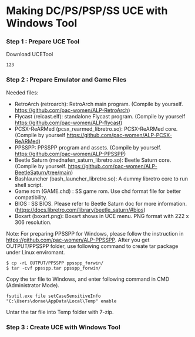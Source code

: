 # Making DC/PS/PSP/SS UCE with Windows Tool

### Step 1 : Prepare UCE Tool

Download UCETool

```
123
```

### Step 2 : Prepare Emulator and Game Files

Needed files:
- RetroArch (retroarch): RetroArch main program. (Compile by yourself. https://github.com/pac-women/ALP-RetroArch)
- Flycast (reicast.elf): standalone Flycast program. (Compile by yourself https://github.com/pac-women/ALP-flycast)
- PCSX-ReARMed (pcsx_rearmed_libretro.so): PCSX-ReARMed core. (Compile by yourself https://github.com/pac-women/ALP-PCSX-ReARMed)
- PPSSPP: PPSSPP program and assets. (Compile by yourself. https://github.com/pac-women/ALP-PPSSPP) 
- Beetle Saturn (mednafen_saturn_libretro.so): Beetle Saturn core. (Compile by yourself. https://github.com/pac-women/ALP-BeetleSaturn/tree/main) 
- Bashlauncher (bash_launcher_libretro.so): A dummy libretro core to run shell script.
- Game rom (GAME.chd) : SS game rom. Use chd format file for better compatibility.
- BIOS : SS BIOS. Please refer to Beetle Saturn doc for more information.(https://docs.libretro.com/library/beetle_saturn/#bios)
- Boxart (boxart.png): Boxart shows in UCE menu. PNG format with 222 x 306 resolution.

Note: For preparing PPSSPP for Windows, please follow the instruction in https://github.com/pac-women/ALP-PPSSPP.
After you get OUTPUT/PPSSPP folder, use following command to create tar package under Linux enviromant.
```
$ cp -rL OUTPUT/PPSSPP ppsspp_forwin/
$ tar -cvf ppsspp.tar ppsspp_forwin/
```
Copy the tar file to Windows, and enter following command in CMD (Administrator Mode).
```
fsutil.exe file setCaseSensitiveInfo "C:\Users\dorae\AppData\Local\Temp" enable
```
Untar the tar file into Temp folder with 7-zip.

### Step 3 : Create UCE with Windows Tool

